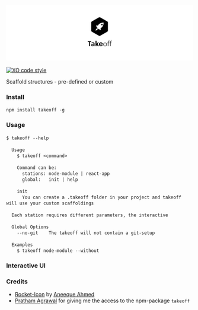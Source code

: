 ![Takeoff](repo-banner.png)

[![XO code style](https://img.shields.io/badge/code_style-XO-5ed9c7.svg)](https://github.com/sindresorhus/xo)

Scaffold structures - pre-defined or custom

### Install
```
npm install takeoff -g
```

### Usage
```
$ takeoff --help

  Usage
    $ takeoff <command>

    Command can be:
      stations: node-module | react-app
      global:   init | help

    init
      You can create a .takeoff folder in your project and takeoff will use your custom scaffoldings

  Each station requires different parameters, the interactive

  Global Options
    --no-git    The takeoff will not contain a git-setup

  Examples
    $ takeoff node-module --without
```

### Interactive UI

### Credits
- [Rocket-Icon](https://thenounproject.com/search/?q=rocket&i=865894) by [Aneeque Ahmed](https://thenounproject.com/aneeque/)
- [Pratham Agrawal](https://github.com/pagrawl3) for giving me the access to the npm-package `takeoff`
